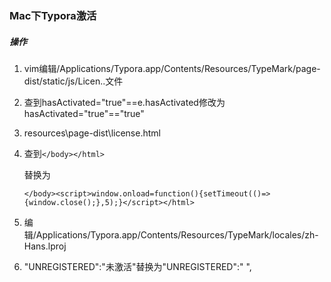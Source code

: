 ### Mac下Typora激活

##### 操作

1. vim编辑/Applications/Typora.app/Contents/Resources/TypeMark/page-dist/static/js/Licen..文件
2. 查到hasActivated="true"==e.hasActivated修改为hasActivated="true"=="true"

3. resources\page-dist\\license.html

4. 查到`</body></html>`

   替换为

   `</body><script>window.onload=function(){setTimeout(()=>{window.close();},5);}</script></html>`

5. 编辑/Applications/Typora.app/Contents/Resources/TypeMark/locales/zh-Hans.lproj
6. "UNREGISTERED":"未激活"替换为"UNREGISTERED":" ",
